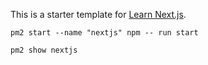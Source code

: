 This is a starter template for [Learn Next.js](https://nextjs.org/learn).

```
pm2 start --name "nextjs" npm -- run start

pm2 show nextjs
```